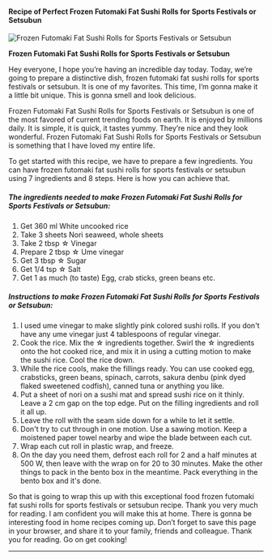            

#### Recipe of Perfect Frozen Futomaki Fat Sushi Rolls for Sports Festivals or Setsubun

![Frozen Futomaki Fat Sushi Rolls for Sports Festivals or Setsubun](https://img-global.cpcdn.com/recipes/4657987223289856/751x532cq70/frozen-futomaki-fat-sushi-rolls-for-sports-festivals-or-setsubun-recipe-main-photo.jpg)

**Frozen Futomaki Fat Sushi Rolls for Sports Festivals or Setsubun**

Hey everyone, I hope you’re having an incredible day today. Today, we’re going to prepare a distinctive dish, frozen futomaki fat sushi rolls for sports festivals or setsubun. It is one of my favorites. This time, I’m gonna make it a little bit unique. This is gonna smell and look delicious.

Frozen Futomaki Fat Sushi Rolls for Sports Festivals or Setsubun is one of the most favored of current trending foods on earth. It is enjoyed by millions daily. It is simple, it is quick, it tastes yummy. They’re nice and they look wonderful. Frozen Futomaki Fat Sushi Rolls for Sports Festivals or Setsubun is something that I have loved my entire life.

To get started with this recipe, we have to prepare a few ingredients. You can have frozen futomaki fat sushi rolls for sports festivals or setsubun using 7 ingredients and 8 steps. Here is how you can achieve that.

##### The ingredients needed to make Frozen Futomaki Fat Sushi Rolls for Sports Festivals or Setsubun:

1.  Get 360 ml White uncooked rice
2.  Take 3 sheets Nori seaweed, whole sheets
3.  Take 2 tbsp ☆ Vinegar
4.  Prepare 2 tbsp ☆ Ume vinegar
5.  Get 3 tbsp ☆ Sugar
6.  Get 1/4 tsp ☆ Salt
7.  Get 1 as much (to taste) Egg, crab sticks, green beans etc.

##### Instructions to make Frozen Futomaki Fat Sushi Rolls for Sports Festivals or Setsubun:

1.  I used ume vinegar to make slightly pink colored sushi rolls. If you don't have any ume vinegar just 4 tablespoons of regular vinegar.
2.  Cook the rice. Mix the ☆ ingredients together. Swirl the ☆ ingredients onto the hot cooked rice, and mix it in using a cutting motion to make the sushi rice. Cool the rice down.
3.  While the rice cools, make the fillings ready. You can use cooked egg, crabsticks, green beans, spinach, carrots, sakura denbu (pink dyed flaked sweetened codfish), canned tuna or anything you like.
4.  Put a sheet of nori on a sushi mat and spread sushi rice on it thinly. Leave a 2 cm gap on the top edge. Put on the filling ingredients and roll it all up.
5.  Leave the roll with the seam side down for a while to let it settle.
6.  Don't try to cut through in one motion. Use a sawing motion. Keep a moistened paper towel nearby and wipe the blade between each cut.
7.  Wrap each cut roll in plastic wrap, and freeze.
8.  On the day you need them, defrost each roll for 2 and a half minutes at 500 W, then leave with the wrap on for 20 to 30 minutes. Make the other things to pack in the bento box in the meantime. Pack everything in the bento box and it's done.

So that is going to wrap this up with this exceptional food frozen futomaki fat sushi rolls for sports festivals or setsubun recipe. Thank you very much for reading. I am confident you will make this at home. There is gonna be interesting food in home recipes coming up. Don’t forget to save this page in your browser, and share it to your family, friends and colleague. Thank you for reading. Go on get cooking!

* * *